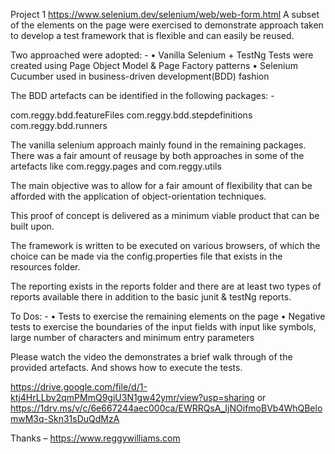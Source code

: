 Project 1
https://www.selenium.dev/selenium/web/web-form.html
A subset of the elements on the page were exercised to demonstrate approach taken to develop a test framework that is flexible and can easily be reused.

Two approached were adopted: -
•	Vanilla Selenium + TestNg Tests were created using Page Object Model & Page Factory patterns
•	Selenium Cucumber used in business-driven development(BDD) fashion

The BDD artefacts can be identified in the following packages: -

com.reggy.bdd.featureFiles
com.reggy.bdd.stepdefinitions
com.reggy.bdd.runners

The vanilla selenium approach mainly found in the remaining packages. 
There was a fair amount of reusage by both approaches in some of the artefacts like
com.reggy.pages and com.reggy.utils

The main objective was to allow for a fair amount of flexibility that can be afforded with the application of object-orientation techniques. 

This proof of concept is delivered as a minimum viable product that can be built upon.

The framework is written to be executed on various browsers, of which the choice can be made via the config.properties file that exists in the resources folder.

The reporting exists in the reports folder and there are at least two types of reports available there in addition to the basic junit & testNg reports.

To Dos: - 
•	Tests to exercise the remaining elements on the page
•	Negative tests to exercise the boundaries of the input fields with input like symbols, large number of characters and minimum entry parameters

Please watch the video the demonstrates a brief walk through of the provided artefacts. And shows how to execute the tests.

https://drive.google.com/file/d/1-ktj4HrLLbv2qmPMmQ9giU3N1gw42ymr/view?usp=sharing
or
https://1drv.ms/v/c/6e667244aec000ca/EWRRQsA_IjNOifmoBVb4WhQBelomwM3q-Skn31sDuQdMzA 

Thanks – https://www.reggywilliams.com
